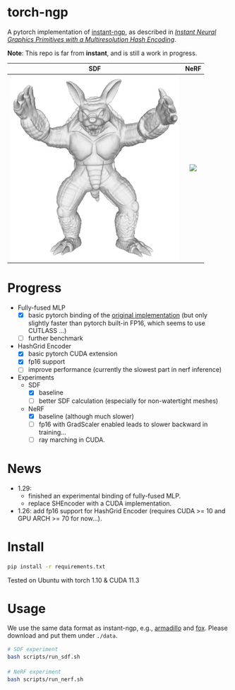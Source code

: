 # torch-ngp

A pytorch implementation of [instant-ngp](https://github.com/NVlabs/instant-ngp), as described in [_Instant Neural Graphics Primitives with a Multiresolution Hash Encoding_](https://nvlabs.github.io/instant-ngp/assets/mueller2022instant.pdf).

**Note**: This repo is far from **instant**, and is still a work in progress.

SDF | NeRF
:---: | :---:
![](assets/armadillo.jpg) | ![](assets/fox.gif)

# Progress

* Fully-fused MLP
    - [x] basic pytorch binding of the [original implementation](https://github.com/NVlabs/tiny-cuda-nn) (but only slightly faster than pytorch built-in FP16, which seems to use CUTLASS ...)
    - [ ] further benchmark
* HashGrid Encoder
    - [x] basic pytorch CUDA extension
    - [x] fp16 support 
    - [ ] improve performance (currently the slowest part in nerf inference)
* Experiments
    - SDF
        - [x] baseline
        - [ ] better SDF calculation (especially for non-watertight meshes)
    - NeRF
        - [x] baseline (although much slower)
        - [ ] fp16 with GradScaler enabled leads to slower backward in training...
        - [ ] ray marching in CUDA.

# News
* 1.29: 
    * finished an experimental binding of fully-fused MLP.
    * replace SHEncoder with a CUDA implementation.
* 1.26: add fp16 support for HashGrid Encoder (requires CUDA >= 10 and GPU ARCH >= 70 for now...).

# Install
```bash
pip install -r requirements.txt
```
Tested on Ubuntu with torch 1.10 & CUDA 11.3

# Usage

We use the same data format as instant-ngp, e.g., [armadillo](https://github.com/NVlabs/instant-ngp/blob/master/data/sdf/armadillo.obj) and [fox](https://github.com/NVlabs/instant-ngp/tree/master/data/nerf/fox). 
Please download and put them under `./data`.

```bash
# SDF experiment
bash scripts/run_sdf.sh

# NeRF experiment
bash scripts/run_nerf.sh
```
